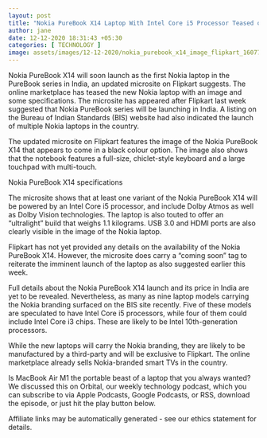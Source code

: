 ```yaml
---
layout: post
title: "Nokia PureBook X14 Laptop With Intel Core i5 Processor Teased on Flipkart: Specifications"
author: jane 
date: 12-12-2020 18:31:43 +05:30 
categories: [ TECHNOLOGY ] 
image: assets/images/12-12-2020/nokia_purebook_x14_image_flipkart_1607764731477.jpg
---
```

Nokia PureBook X14 will soon launch as the first Nokia laptop in the PureBook series in India, an updated microsite on Flipkart suggests. The online marketplace has teased the new Nokia laptop with an image and some specifications. The microsite has appeared after Flipkart last week suggested that Nokia PureBook series will be launching in India. A listing on the Bureau of Indian Standards (BIS) website had also indicated the launch of multiple Nokia laptops in the country.

The updated microsite on Flipkart features the image of the Nokia PureBook X14 that appears to come in a black colour option. The image also shows that the notebook features a full-size, chiclet-style keyboard and a large touchpad with multi-touch.

Nokia PureBook X14 specifications

The microsite shows that at least one variant of the Nokia PureBook X14 will be powered by an Intel Core i5 processor, and include Dolby Atmos as well as Dolby Vision technologies. The laptop is also touted to offer an “ultralight” build that weighs 1.1 kilograms. USB 3.0 and HDMI ports are also clearly visible in the image of the Nokia laptop.

Flipkart has not yet provided any details on the availability of the Nokia PureBook X14. However, the microsite does carry a “coming soon” tag to reiterate the imminent launch of the laptop as also suggested earlier this week.

Full details about the Nokia PureBook X14 launch and its price in India are yet to be revealed. Nevertheless, as many as nine laptop models carrying the Nokia branding surfaced on the BIS site recently. Five of these models are speculated to have Intel Core i5 processors, while four of them could include Intel Core i3 chips. These are likely to be Intel 10th-generation processors.

While the new laptops will carry the Nokia branding, they are likely to be manufactured by a third-party and will be exclusive to Flipkart. The online marketplace already sells Nokia-branded smart TVs in the country.

Is MacBook Air M1 the portable beast of a laptop that you always wanted? We discussed this on Orbital, our weekly technology podcast, which you can subscribe to via Apple Podcasts, Google Podcasts, or RSS, download the episode, or just hit the play button below.

Affiliate links may be automatically generated - see our ethics statement for details.